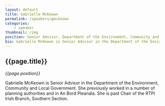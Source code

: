 ```yaml
---
layout: default
title: Gabrielle McKeown
permalink: /speakers/gmckeown
categories: 
    - speaker
thumbnail: /img
position: Senior Advisor, Department of the Environment, Community and Local Government
bio: Gabrielle McKeown is Senior Advisor in the Department of the Environment, Community and Local Government. She previously worked in a number of planning authorities and in An Bord Pleanála. She is past Chair of the RTPI Irish Branch, Southern Section.
---
```


## {{page.title}}
<i>{{page.position}}</i>

<p>Gabrielle McKeown is Senior Advisor in the Department of the Environment, Community and Local Government. She previously worked in a number of planning authorities and in An Bord Pleanála. She is past Chair of the RTPI Irish Branch, Southern Section.</p>